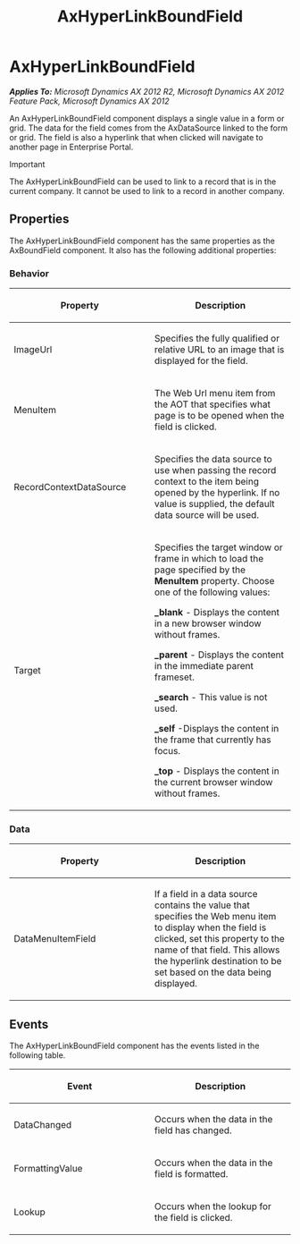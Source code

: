 ﻿---
title: AxHyperLinkBoundField
TOCTitle: AxHyperLinkBoundField
ms:assetid: 8cf8147b-baba-4925-abf3-17bdaaad7c8f
ms:mtpsurl: https://msdn.microsoft.com/en-us/library/Cc603636(v=AX.60)
ms:contentKeyID: 28119445
ms.date: 11/07/2012
mtps_version: v=AX.60
---

# AxHyperLinkBoundField 


_**Applies To:** Microsoft Dynamics AX 2012 R2, Microsoft Dynamics AX 2012 Feature Pack, Microsoft Dynamics AX 2012_

An AxHyperLinkBoundField component displays a single value in a form or grid. The data for the field comes from the AxDataSource linked to the form or grid. The field is also a hyperlink that when clicked will navigate to another page in Enterprise Portal.


> [!IMPORTANT]
> <P>The AxHyperLinkBoundField can be used to link to a record that is in the current company. It cannot be used to link to a record in another company.</P>



## Properties

The AxHyperLinkBoundField component has the same properties as the AxBoundField component. It also has the following additional properties:

### Behavior

<table>
<colgroup>
<col style="width: 50%" />
<col style="width: 50%" />
</colgroup>
<thead>
<tr class="header">
<th><p>Property</p></th>
<th><p>Description</p></th>
</tr>
</thead>
<tbody>
<tr class="odd">
<td><p>ImageUrl</p></td>
<td><p>Specifies the fully qualified or relative URL to an image that is displayed for the field.</p></td>
</tr>
<tr class="even">
<td><p>MenuItem</p></td>
<td><p>The Web Url menu item from the AOT that specifies what page is to be opened when the field is clicked.</p></td>
</tr>
<tr class="odd">
<td><p>RecordContextDataSource</p></td>
<td><p>Specifies the data source to use when passing the record context to the item being opened by the hyperlink. If no value is supplied, the default data source will be used.</p></td>
</tr>
<tr class="even">
<td><p>Target</p></td>
<td><p>Specifies the target window or frame in which to load the page specified by the <strong>MenuItem</strong> property. Choose one of the following values:</p>
<p><strong>_blank</strong> - Displays the content in a new browser window without frames.</p>
<p><strong>_parent</strong> - Displays the content in the immediate parent frameset.</p>
<p><strong>_search</strong> - This value is not used.</p>
<p><strong>_self</strong> -Displays the content in the frame that currently has focus.</p>
<p><strong>_top</strong> - Displays the content in the current browser window without frames.</p></td>
</tr>
</tbody>
</table>


### Data

<table>
<colgroup>
<col style="width: 50%" />
<col style="width: 50%" />
</colgroup>
<thead>
<tr class="header">
<th><p>Property</p></th>
<th><p>Description</p></th>
</tr>
</thead>
<tbody>
<tr class="odd">
<td><p>DataMenuItemField</p></td>
<td><p>If a field in a data source contains the value that specifies the Web menu item to display when the field is clicked, set this property to the name of that field. This allows the hyperlink destination to be set based on the data being displayed.</p></td>
</tr>
</tbody>
</table>


## Events

The AxHyperLinkBoundField component has the events listed in the following table.

<table>
<colgroup>
<col style="width: 50%" />
<col style="width: 50%" />
</colgroup>
<thead>
<tr class="header">
<th><p>Event</p></th>
<th><p>Description</p></th>
</tr>
</thead>
<tbody>
<tr class="odd">
<td><p>DataChanged</p></td>
<td><p>Occurs when the data in the field has changed.</p></td>
</tr>
<tr class="even">
<td><p>FormattingValue</p></td>
<td><p>Occurs when the data in the field is formatted.</p></td>
</tr>
<tr class="odd">
<td><p>Lookup</p></td>
<td><p>Occurs when the lookup for the field is clicked.</p></td>
</tr>
</tbody>
</table>

